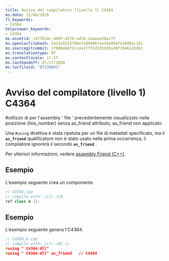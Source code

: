 ```yaml
---
title: Avviso del compilatore (livello 1) C4364
ms.date: 11/04/2016
f1_keywords:
- C4364
helpviewer_keywords:
- C4364
ms.assetid: 1477634c-d60f-4570-ad16-1aaeae24ac7f
ms.openlocfilehash: 5423a5525f9bef4d949bfee2de058fe19d0ec181
ms.sourcegitcommit: 1f009ab0f2cc4a177f2d1353d5a38f164612bdb1
ms.translationtype: MT
ms.contentlocale: it-IT
ms.lasthandoff: 07/27/2020
ms.locfileid: "87220041"
---
```

# <a name="compiler-warning-level-1-c4364"></a>Avviso del compilatore (livello 1) C4364

\#utilizzo di per l'assembly ' file ' precedentemente visualizzato nella posizione (line_number) senza as_friend attributo; as_friend non applicato

Una `#using` direttiva è stata ripetuta per un file di metadati specificato, ma il **`as_friend`** qualificatore non è stato usato nella prima occorrenza; il compilatore ignorerà il secondo **`as_friend`** .

Per ulteriori informazioni, vedere [assembly Friend (C++)](../../dotnet/friend-assemblies-cpp.md).

## <a name="example"></a>Esempio

L'esempio seguente crea un componente.

```cpp
// C4364.cpp
// compile with: /clr /LD
ref class A {};
```

## <a name="example"></a>Esempio

L'esempio seguente genera l'C4364.

```cpp
// C4364_b.cpp
// compile with: /clr /W1 /c
#using " C4364.dll"
#using " C4364.dll" as_friend   // C4364
```
